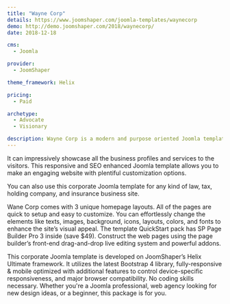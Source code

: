 ```yaml
---
title: "Wayne Corp"
details: https://www.joomshaper.com/joomla-templates/waynecorp
demo: http://demo.joomshaper.com/2018/waynecorp/
date: 2018-12-18

cms: 
  - Joomla

provider:
  - JoomShaper

theme_framework: Helix

pricing:
  - Paid

archetype:
  - Advocate
  - Visionary

description: Wayne Corp is a modern and purpose oriented Joomla template for corporate and financial institutions. This corporate Joomla template will be a strong ally for businesses, financial consultants and agencies who want intuitive & modern websites.
---
```


It can impressively showcase all the business profiles and services to the visitors. This responsive and SEO enhanced Joomla template allows you to make an engaging website with plentiful customization options.

You can also use this corporate Joomla template for any kind of law, tax, holding company, and insurance business site.

Wane Corp comes with 3 unique homepage layouts. All of the pages are quick to setup and easy to customize. You can effortlessly change the elements like texts, images, background, icons, layouts, colors, and fonts to enhance the site’s visual appeal. The template QuickStart pack has SP Page Builder Pro 3 inside (save $49). Construct the web pages using the page builder’s front-end drag-and-drop live editing system and powerful addons.

This corporate Joomla template is developed on JoomShaper’s Helix Ultimate framework. It utilizes the latest Bootstrap 4 library, fully-responsive & mobile optimized with additional features to control device-specific responsiveness, and major browser compatibility. No coding skills necessary. Whether you're a Joomla professional, web agency looking for new design ideas, or a beginner, this package is for you.
